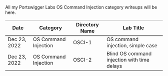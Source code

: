 All my Portswigger Labs OS Command Injection category writeups will be here.

Date	 	  | Category                       | Directory Name | Lab Title
--------------|--------------------------------|----------------|----------------------
Dec 23, 2022  | OS Command Injection           | OSCI-1         | OS command injection, simple case
Dec 23, 2022  | OS Command Injection           | OSCI-2         | Blind OS command injection with time delays